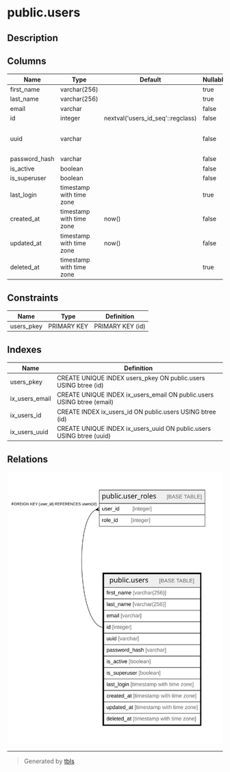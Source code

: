 # public.users

## Description

## Columns

| Name | Type | Default | Nullable | Children | Parents | Comment |
| ---- | ---- | ------- | -------- | -------- | ------- | ------- |
| first_name | varchar(256) |  | true |  |  |  |
| last_name | varchar(256) |  | true |  |  |  |
| email | varchar |  | false |  |  |  |
| id | integer | nextval('users_id_seq'::regclass) | false | [public.user_roles](public.user_roles.md) |  |  |
| uuid | varchar |  | false |  |  | Short UUID generated by server |
| password_hash | varchar |  | false |  |  |  |
| is_active | boolean |  | false |  |  |  |
| is_superuser | boolean |  | false |  |  |  |
| last_login | timestamp with time zone |  | true |  |  |  |
| created_at | timestamp with time zone | now() | false |  |  |  |
| updated_at | timestamp with time zone | now() | false |  |  |  |
| deleted_at | timestamp with time zone |  | true |  |  |  |

## Constraints

| Name | Type | Definition |
| ---- | ---- | ---------- |
| users_pkey | PRIMARY KEY | PRIMARY KEY (id) |

## Indexes

| Name | Definition |
| ---- | ---------- |
| users_pkey | CREATE UNIQUE INDEX users_pkey ON public.users USING btree (id) |
| ix_users_email | CREATE UNIQUE INDEX ix_users_email ON public.users USING btree (email) |
| ix_users_id | CREATE INDEX ix_users_id ON public.users USING btree (id) |
| ix_users_uuid | CREATE UNIQUE INDEX ix_users_uuid ON public.users USING btree (uuid) |

## Relations

![er](public.users.svg)

---

> Generated by [tbls](https://github.com/k1LoW/tbls)
